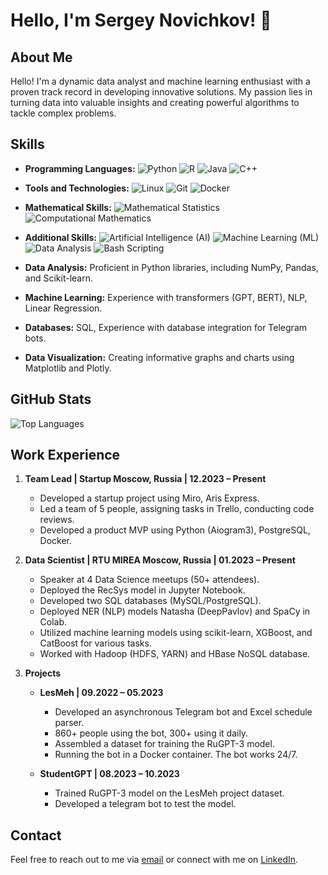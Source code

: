 <!-- Profile Header -->
# Hello, I'm Sergey Novichkov! 👋

## About Me

Hello! I'm a dynamic data analyst and machine learning enthusiast with a proven track record in developing innovative solutions. My passion lies in turning data into valuable insights and creating powerful algorithms to tackle complex problems.

## Skills

- **Programming Languages:** 
  ![Python](https://img.shields.io/badge/Python-Expert-brightgreen) ![R](https://img.shields.io/badge/R-Advanced-blue) ![Java](https://img.shields.io/badge/Java-Proficient-orange) ![C++](https://img.shields.io/badge/C++-Proficient-orange)
  
- **Tools and Technologies:** 
  ![Linux](https://img.shields.io/badge/Linux-Proficient-orange) ![Git](https://img.shields.io/badge/Git-Proficient-orange) ![Docker](https://img.shields.io/badge/Docker-Proficient-orange)

- **Mathematical Skills:** 
  ![Mathematical Statistics](https://img.shields.io/badge/Mathematical%20Statistics-Advanced-blue) ![Computational Mathematics](https://img.shields.io/badge/Computational%20Mathematics-Advanced-blue)

- **Additional Skills:** 
  ![Artificial Intelligence (AI)](https://img.shields.io/badge/Artificial%20Intelligence%20(AI)-Advanced-blue) ![Machine Learning (ML)](https://img.shields.io/badge/Machine%20Learning%20(ML)-Advanced-blue) ![Data Analysis](https://img.shields.io/badge/Data%20Analysis-Proficient-orange) ![Bash Scripting](https://img.shields.io/badge/Bash%20Scripting-Proficient-orange)

- **Data Analysis:** Proficient in Python libraries, including NumPy, Pandas, and Scikit-learn.
- **Machine Learning:** Experience with transformers (GPT, BERT), NLP, Linear Regression.
- **Databases:** SQL, Experience with database integration for Telegram bots.
- **Data Visualization:** Creating informative graphs and charts using Matplotlib and Plotly.

## GitHub Stats

![Top Languages](https://github-readme-stats.vercel.app/api/top-langs/?username=xEnotWhyNotx&layout=compact&langs_count=6)

## Work Experience

1. **Team Lead | Startup Moscow, Russia | 12.2023 – Present**
   - Developed a startup project using Miro, Aris Express.
   - Led a team of 5 people, assigning tasks in Trello, conducting code reviews.
   - Developed a product MVP using Python (Aiogram3), PostgreSQL, Docker.

2. **Data Scientist | RTU MIREA Moscow, Russia | 01.2023 – Present**
   - Speaker at 4 Data Science meetups (50+ attendees).
   - Deployed the RecSys model in Jupyter Notebook.
   - Developed two SQL databases (MySQL/PostgreSQL).
   - Deployed NER (NLP) models Natasha (DeepPavlov) and SpaCy in Colab.
   - Utilized machine learning models using scikit-learn, XGBoost, and CatBoost for various tasks.
   - Worked with Hadoop (HDFS, YARN) and HBase NoSQL database.

3. **Projects**

   - **LesMeh | 09.2022 – 05.2023**
     - Developed an asynchronous Telegram bot and Excel schedule parser.
     - 860+ people using the bot, 300+ using it daily.
     - Assembled a dataset for training the RuGPT-3 model.
     - Running the bot in a Docker container. The bot works 24/7.

   - **StudentGPT | 08.2023 – 10.2023**
     - Trained RuGPT-3 model on the LesMeh project dataset.
     - Developed a telegram bot to test the model.

## Contact

Feel free to reach out to me via [email](novichkovSD@ya.ru) or connect with me on [LinkedIn](https://www.linkedin.com/in/XEnotWhyNotx/).
